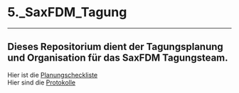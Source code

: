 # 5._SaxFDM_Tagung
----
Dieses Repositorium dient der Tagungsplanung und Organisation für das SaxFDM Tagungsteam.
----
Hier ist die [Planungscheckliste](https://github.com/TheHelmBoss/5._SaxFDM_Tagung/blob/main/Checkliste/Organisation%20SaxFDM%20Tagungen.md)  
Hier sind die [Protokolle]()  
